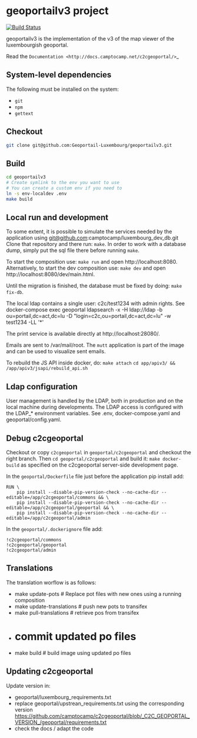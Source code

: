 geoportailv3 project
===================
[![Build Status](https://travis-ci.org/Geoportail-Luxembourg/geoportailv3.svg?branch=master)](https://travis-ci.org/Geoportail-Luxembourg/geoportailv3)

geoportailv3 is the implementation of the v3 of the map viewer of the luxembourgish geoportal.


Read the `Documentation <http://docs.camptocamp.net/c2cgeoportal/>`_

System-level dependencies
-------------------------

The following must be installed on the system:

* ``git``
* ``npm``
* ``gettext``

Checkout
--------

```bash
git clone git@github.com:Geoportail-Luxembourg/geoportailv3.git
```

Build
-----

```bash
cd geoportailv3
# Create symlink to the env you want to use
# You can create a custom env if you need to
ln -s env-localdev .env
make build
```

Local run and development
-------------------------

To some extent, it is possible to simulate the services needed by the
application using git@github.com:camptocamp/luxembourg_dev_db.git
Clone that repository and there run: `make`.
In order to work with a database dump, simply put the sql file there before running `make`.

To start the composition use: `make run` and open http://localhost:8080.
Alternatively, to start the dev composition use: `make dev` and open http://localhost:8080/dev/main.html.

Until the migration is finished, the database must be fixed by doing: `make fix-db`.

The local ldap contains a single user: c2c/test1234 with admin rights.
See docker-compose exec geoportal ldapsearch -x -H ldap://ldap -b ou=portail,dc=act,dc=lu -D "login=c2c,ou=portail,dc=act,dc=lu" -w test1234 -LL '\*'

The print service is available directly at http://localhost:28080/.

Emails are sent to /var/mail/root. The `mutt` application is part of the image
and can be used to visualize sent emails.

To rebuild the JS API inside docker, do:
`make attach`
`cd app/apiv3/ && /app/apiv3/jsapi/rebuild_api.sh`


Ldap configuration
------------------

User management is handled by the LDAP, both in production and on the local machine during developments.
The LDAP access is configured with the LDAP\_\* environment variables. See .env, docker-compose.yaml and geoportal/config.yaml.


Debug c2cgeoportal
------------------

Checkout or copy `c2cgeoportal` in `geoportal/c2cgeoportal` and checkout the right branch.
Then `cd geoportal/c2cgeoportal` and build it: `make docker-build` as specified
on the c2cgeoportal server-side development page.

In the `geoportal/Dockerfile` file just before the application pip install add:
```
RUN \
    pip install --disable-pip-version-check --no-cache-dir --editable=/app/c2cgeoportal/commons && \
    pip install --disable-pip-version-check --no-cache-dir --editable=/app/c2cgeoportal/geoportal && \
    pip install --disable-pip-version-check --no-cache-dir --editable=/app/c2cgeoportal/admin
```

In the `geoportal/.dockerignore` file add:
```
!c2cgeoportal/commons
!c2cgeoportal/geoportal
!c2cgeoportal/admin
```

Translations
------------

The translation worflow is as follows:
- make update-pots # Replace pot files with new ones using a running composition
- make update-translations # push new pots to transifex
- make pull-translations # retrieve pos from transifex
- # commit updated po files
- make build # build image using updated po files


Updating c2cgeoportal
---------------------

Update version in:
- geoportal/luxembourg_requirements.txt
- replace geoportal/upstrean_requirements.txt using the corresponding version
  https://github.com/camptocamp/c2cgeoportal/blob/_C2C_GEOPORTAL_VERSION_/geoportal/requirements.txt
- check the docs / adapt the code
